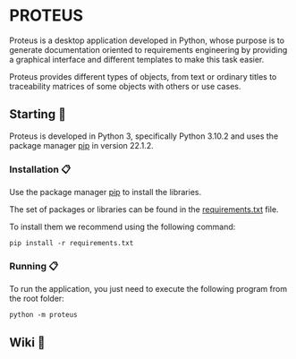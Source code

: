 # PROTEUS
Proteus is a desktop application developed in Python, whose purpose is to generate documentation oriented to requirements engineering by providing a graphical interface and different templates to make this task easier. 

Proteus provides different types of objects, from text or ordinary titles to traceability matrices of some objects with others or use cases.

## Starting 🚀
Proteus is developed in Python 3, specifically Python 3.10.2 and uses the package manager [pip](https://pip.pypa.io/en/stable/) in version 22.1.2.

### Installation 📋
Use the package manager [pip](https://pip.pypa.io/en/stable/) to install the libraries.

The set of packages or libraries can be found in the [requirements.txt](requirements.txt)  file.

To install them we recommend using the following command:

`pip install -r requirements.txt`



### Running 📋
To run the application, you just need to execute the following program from the root folder:

`python -m proteus`

## Wiki 📖


